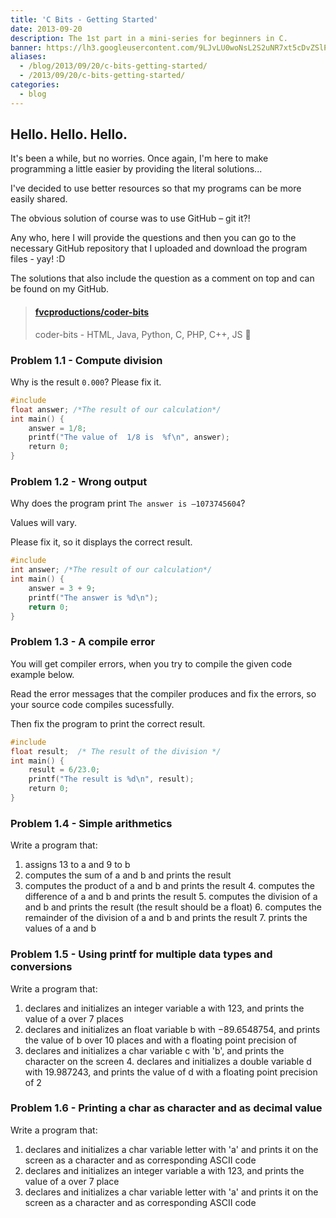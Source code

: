 ```yaml
---
title: 'C Bits - Getting Started'
date: 2013-09-20
description: The 1st part in a mini-series for beginners in C.
banner: https://lh3.googleusercontent.com/9LJvLU0woNsL2S2uNR7xt5cDvZSlPxbLTtbqaFf65V0PHS7Q8LsvIWc_u23SsJACic2CLUJ6OFZ6wZqre9BrAaEn4kgFX6IK43emwzVE10ADNRtg09mj5wRyyL1pRiE-dOmI-_we2A-0yGTnhk6dsjwXTpg63Phvi7c-YP-zZoEjCC6qVJQGk-J-1TFoE4J_o-YcmbgQbv9DfoMMtTgb2m5fRClN0L1Otc0oMZGszNz2VlqqBGtaAOjD2XrubtaWwlffOrRNhogUayDPTtsiCDTqippRO_nEMsD_pHmvKPYENX-G2OKbdHASHdHWcYTAA9FQEwGt1PefF5iCZRSrzd7NpwmKfLETuzbcpcjfzBF_w9Uan0b210n-664PgkxbjPdHF17dWuc5O-VMN-GePFMWcgyTgPD-oCuSCqRCNo-dzv8KR_KZCH0AG6P7guKupiQGEpXvngwyU1rvsQToBnoYQutvRV8ydbNQd_b6OO83Vrb0WCPPrHax4vIyGNptEj-HE9fWq92gco7j4fW7cyTN_mxlWSEpZU8pbCRVf2ReFsM9-Y15iVO0SkNzjjDN-7g4eDtczwyZ2elbGx3vcug4Ards7Mexz7lj5YtOGEo5rMtSTdEWGtNXKODGEhNY=w1140-h500-no
aliases:
  - /blog/2013/09/20/c-bits-getting-started/
  - /2013/09/20/c-bits-getting-started/
categories:
  - blog
---
```


## Hello. Hello. Hello.

It's been a while, but no worries. Once again, I'm here to make programming a little easier by providing the literal solutions...

I've decided to use better resources so that my programs can be more easily shared.

The obvious solution of course was to use GitHub – git it?!

Any who, here I will provide the questions and then you can go to the necessary GitHub repository that I uploaded and download the program files - yay! :D

The solutions that also include the question as a comment on top and can be found on my GitHub.

<blockquote class="embedly-card"><h4><a href="https://github.com/fvcproductions/coder-bits">fvcproductions/coder-bits</a></h4><p>coder-bits - HTML, Java, Python, C, PHP, C++, JS 💩</p></blockquote>
<script async src="//cdn.embedly.com/widgets/platform.js" charset="UTF-8"></script>

### Problem 1.1 - Compute division

Why is the result `0.000`? Please fix it.

```c
#include
float answer; /*The result of our calculation*/
int main() {
    answer = 1/8;
    printf("The value of  1/8 is  %f\n", answer);
    return 0;
}
```

### Problem 1.2 - Wrong output

Why does the program print `The answer is –1073745604`?

Values will vary.

Please fix it, so it displays the correct result.

```c
#include
int answer; /*The result of our calculation*/
int main() {
    answer = 3 + 9;
    printf("The answer is %d\n");
    return 0;
}
```

### Problem 1.3 - A compile error

You will get compiler errors, when you try to compile the given code example below.

Read the error messages that the compiler produces and fix the errors, so your source code compiles sucessfully.

Then fix the program to print the correct result.

```c
#include
float result;  /* The result of the division */
int main() {
    result = 6/23.0;
    printf("The result is %d\n", result);
    return 0;
}
```

### Problem 1.4 - Simple arithmetics

Write a program that:

1.  assigns 13 to a and 9 to b
2.  computes the sum of a and b and prints the result
3.  computes the product of a and b and prints the result 4. computes the difference of a and b and prints the result 5. computes the division of a and b and prints the result (the result should be a float) 6. computes the remainder of the division of a and b and prints the result 7. prints the values of a and b

### Problem 1.5 - Using printf for multiple data types and conversions

Write a program that:

1.  declares and initializes an integer variable a with 123, and prints the value of a over 7 places
2.  declares and initializes an float variable b with −89.6548754, and prints the value of b over 10 places and with a floating point precision of
3.  declares and initializes a char variable c with 'b', and prints the character on the screen 4. declares and initializes a double variable d with 19.987243, and prints the value of d with a floating point precision of 2

### Problem 1.6 - Printing a char as character and as decimal value

Write a program that:

1.  declares and initializes a char variable letter with 'a' and prints it on the screen as a character and as corresponding ASCII code
2.  declares and initializes an integer variable a with 123, and prints the value of a over 7 place
3.  declares and initializes a char variable letter with 'a' and prints it on the screen as a character and as corresponding ASCII code
